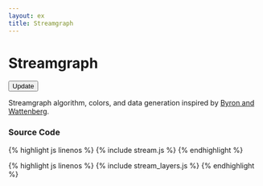 ```yaml
---
layout: ex
title: Streamgraph
---
```


# Streamgraph

<div class="gallery" id="chart">
  <button class="first last" onclick="transition()">
    Update
  </button><p/>
</div>

<link type="text/css" rel="stylesheet" href="stream.css"/>
<link type="text/css" rel="stylesheet" href="button.css"/>
<script type="text/javascript" src="../d3.layout.js?1.29.5"> </script>
<script type="text/javascript" src="stream_layers.js"> </script>
<script type="text/javascript" src="stream.js"> </script>

Streamgraph algorithm, colors, and data generation inspired by
[Byron and Wattenberg](http://www.leebyron.com/else/streamgraph/).

### Source Code

{% highlight js linenos %}
{% include stream.js %}
{% endhighlight %}

{% highlight js linenos %}
{% include stream_layers.js %}
{% endhighlight %}
